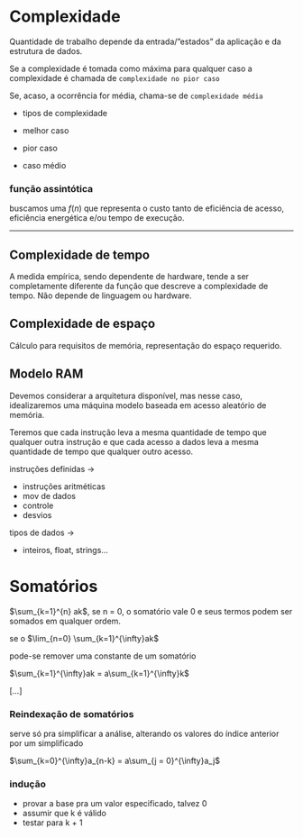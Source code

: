 # Complexidade

Quantidade de trabalho depende da entrada/”estados” da aplicação e da estrutura de dados.

Se a complexidade é tomada como máxima para qualquer caso a complexidade é chamada de `complexidade no pior caso`

Se, acaso, a ocorrência for média, chama-se de `complexidade média`

- tipos de complexidade

- melhor caso
- pior caso
- caso médio

### função assintótica

buscamos uma $f(n)$﻿ que representa o custo tanto de eficiência de acesso, eficiência energética e/ou tempo de execução.

---
## Complexidade de tempo

A medida empírica, sendo dependente de hardware, tende a ser completamente diferente da função que descreve a complexidade de tempo. Não depende de linguagem ou hardware.

## Complexidade de espaço

Cálculo para requisitos de memória, representação do espaço requerido.

## Modelo RAM

Devemos considerar a arquitetura disponível, mas nesse caso, idealizaremos uma máquina modelo baseada em acesso aleatório de memória.

Teremos que cada instrução leva a mesma quantidade de tempo que qualquer outra instrução e que cada acesso a dados leva a mesma quantidade de tempo que qualquer outro acesso.


instruções definidas →

- instruções aritméticas
- mov de dados
- controle
- desvios

tipos de dados →

- inteiros, float, strings…

# Somatórios

$\sum_{k=1}^{n} ak$﻿, se n = 0, o somatório vale 0 e seus termos podem ser somados em qualquer ordem.

se o $\lim_{n=0} \sum_{k=1}^{\infty}ak$﻿
  

pode-se remover uma constante de um somatório

$\sum_{k=1}^{\infty}ak = a\sum_{k=1}^{\infty}k$﻿

[…]

### Reindexação de somatórios

serve só pra simplificar a análise, alterando os valores do índice anterior por um simplificado

$\sum_{k=0}^{\infty}a_{n-k} = a\sum_{j = 0}^{\infty}a_j$﻿

### indução

- provar a base pra um valor especificado, talvez 0
- assumir que k é válido
- testar para k + 1